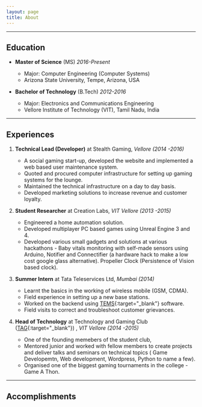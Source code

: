 ```yaml
---
layout: page
title: About
---
```

---
## Education
* **Master of Science** (MS) *2016-Present*
	* Major: Computer Engineering (Computer Systems)
	* Arizona State University, Tempe, Arizona, USA


* **Bachelor of Technology** (B.Tech) *2012-2016*
	* Major: Electronics and Communications Engineering
	* Vellore Institute of Technology (VIT), Tamil Nadu, India

---
## Experiences
1. **Technical Lead (Developer)** at Stealth Gaming, *Vellore (2014 -2016)*

   * A social gaming start-up, developed the website and implemented a web based user maintenance system.
   * Quoted and procured computer infrastructure for setting up gaming systems for the lounge.
   * Maintained the technical infrastructure on a day to day basis.
   * Developed marketing solutions to increase revenue and customer loyalty.
   

2. **Student Researcher** at Creation Labs, *VIT Vellore (2013 -2015)*

   * Engineered a home automation solution.
   * Developed multiplayer PC based games using Unreal Engine 3 and 4.
   * Developed various small gadgets and solutions at various hackathons - Baby vitals monitoring with self-made sensors using Arduino, Notifier and Connectifier (a hardware hack to make a low cost google glass alternative). Propeller Clock (Persistence of Vision based clock).

3. **Summer Intern** at Tata Teleservices Ltd, *Mumbai (2014)*

   * Learnt the basics in the working of wireless mobile (GSM, CDMA).
   * Field experience in setting up a new base stations. 
   * Worked on the backend using [TEMS](http://www.tems.com/){:target="_blank"} software.
   * Field visits to correct and troubleshoot customer grievances. 

4. **Head of Technology** at Technology and Gaming Club ([TAG](https://www.facebook.com/tagvitu){:target="_blank"}) , *VIT Vellore (2014 -2015)*

   * One of the founding memebers of the student club, 
   * Mentored junior and worked with fellow members to create projects and deliver talks and seminars on technical topics ( Game Developemtn, Web development, Wordpress, Python to name a few).
   * Organised one of the biggest gaming tournaments in the college - Game A Thon. 
   
---
## Accomplishments


